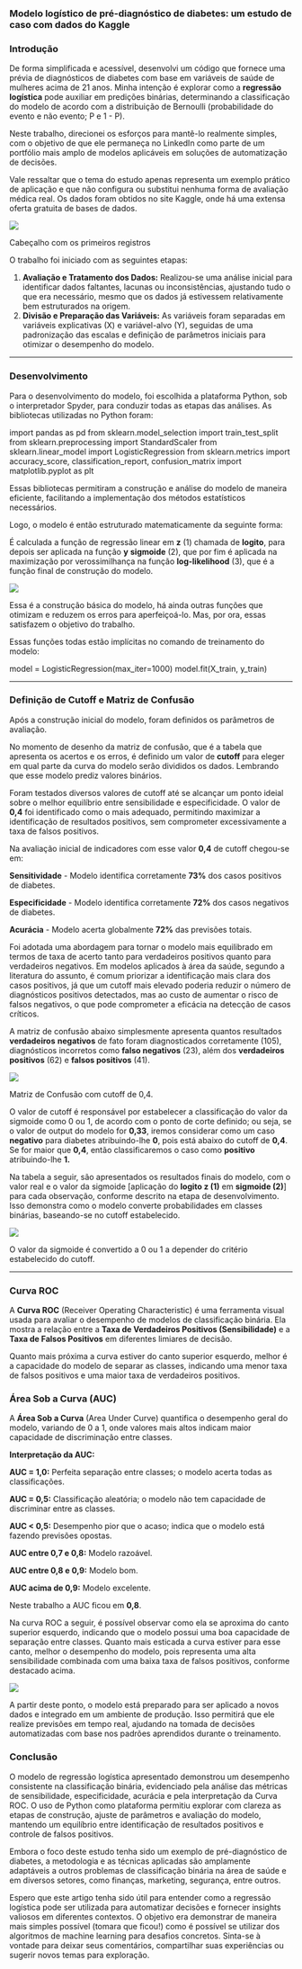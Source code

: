 ### Modelo logístico de pré-diagnóstico de diabetes: um estudo de caso com dados do Kaggle

### Introdução

De forma simplificada e acessível, desenvolvi um código que fornece uma prévia de diagnósticos de diabetes com base em variáveis de saúde de mulheres acima de 21 anos. Minha intenção é explorar como a **regressão logística** pode auxiliar em predições binárias, determinando a classificação do modelo de acordo com a distribuição de Bernoulli (probabilidade do evento e não evento; P e 1 - P).

Neste trabalho, direcionei os esforços para mantê-lo realmente simples, com o objetivo de que ele permaneça no LinkedIn como parte de um portfólio mais amplo de modelos aplicáveis em soluções de automatização de decisões.

Vale ressaltar que o tema do estudo apenas representa um exemplo prático de aplicação e que não configura ou substitui nenhuma forma de avaliação médica real. Os dados foram obtidos no site Kaggle, onde há uma extensa oferta gratuita de bases de dados.

![](https://media.licdn.com/dms/image/v2/D4D12AQFPnwVK6APzGw/article-inline_image-shrink_1500_2232/article-inline_image-shrink_1500_2232/0/1730305643736?e=1738800000&v=beta&t=8KmFgUUzDD3qSqloQN4Feb0byR9fxgEup9NH1Pwo8Y8)

Cabeçalho com os primeiros registros

O trabalho foi iniciado com as seguintes etapas:

1. **Avaliação e Tratamento dos Dados:** Realizou-se uma análise inicial para identificar dados faltantes, lacunas ou inconsistências, ajustando tudo o que era necessário, mesmo que os dados já estivessem relativamente bem estruturados na origem.
2. **Divisão e Preparação das Variáveis:** As variáveis foram separadas em variáveis explicativas (X) e variável-alvo (Y), seguidas de uma padronização das escalas e definição de parâmetros iniciais para otimizar o desempenho do modelo.

---

### Desenvolvimento

Para o desenvolvimento do modelo, foi escolhida a plataforma Python, sob o interpretador Spyder, para conduzir todas as etapas das análises. As bibliotecas utilizadas no Python foram:

import pandas as pd
from sklearn.model_selection import train_test_split
from sklearn.preprocessing import StandardScaler
from sklearn.linear_model import LogisticRegression
from sklearn.metrics import accuracy_score, classification_report, confusion_matrix
import matplotlib.pyplot as plt

Essas bibliotecas permitiram a construção e análise do modelo de maneira eficiente, facilitando a implementação dos métodos estatísticos necessários.

Logo, o modelo é então estruturado matematicamente da seguinte forma:

É calculada a função de regressão linear em **z** (1) chamada de **logito**, para depois ser aplicada na função **y** **sigmoide** (2), que por fim é aplicada na maximização por verossimilhança na função **log-likelihood** (3), que é a função final de construção do modelo.

![](https://media.licdn.com/dms/image/v2/D4D12AQEZkfH88O4b1A/article-inline_image-shrink_1500_2232/article-inline_image-shrink_1500_2232/0/1730297892972?e=1738800000&v=beta&t=SMzrK3cU_X1yx63L4_vQ2o0k0oSmtXTKZjcZtY_pmxo)

Essa é a construção básica do modelo, há ainda outras funções que otimizam e reduzem os erros para aperfeiçoá-lo. Mas, por ora, essas satisfazem o objetivo do trabalho.

Essas funções todas estão implícitas no comando de treinamento do modelo:

model = LogisticRegression(max_iter=1000)
model.fit(X_train, y_train)

---

### Definição de Cutoff e Matriz de Confusão

Após a construção inicial do modelo, foram definidos os parâmetros de avaliação.

No momento de desenho da matriz de confusão, que é a tabela que apresenta os acertos e os erros, é definido um valor de **cutoff** para eleger em qual parte da curva do modelo serão divididos os dados. Lembrando que esse modelo prediz valores binários.

Foram testados diversos valores de cutoff até se alcançar um ponto ideial sobre o melhor equilíbrio entre sensibilidade e especificidade. O valor de **0,4** foi identificado como o mais adequado, permitindo maximizar a identificação de resultados positivos, sem comprometer excessivamente a taxa de falsos positivos.

Na avaliação inicial de indicadores com esse valor **0,4** de cutoff chegou-se em:

**Sensitividade** - Modelo identifica corretamente **73%** dos casos positivos de diabetes.

**Especificidade** - Modelo identifica corretamente **72%** dos casos negativos de diabetes.

**Acurácia** - Modelo acerta globalmente **72%** das previsões totais.

Foi adotada uma abordagem para tornar o modelo mais equilibrado em termos de taxa de acerto tanto para verdadeiros positivos quanto para verdadeiros negativos. Em modelos aplicados à área da saúde, segundo a literatura do assunto, é comum priorizar a identificação mais clara dos casos positivos, já que um cutoff mais elevado poderia reduzir o número de diagnósticos positivos detectados, mas ao custo de aumentar o risco de falsos negativos, o que pode comprometer a eficácia na detecção de casos críticos.

A matriz de confusão abaixo simplesmente apresenta quantos resultados **verdadeiros** **negativos** de fato foram diagnosticados corretamente (105), diagnósticos incorretos como **falso negativos** (23), além dos **verdadeiros positivos** (62) e **falsos positivos** (41).

![](https://media.licdn.com/dms/image/v2/D4D12AQHi4VVeFRB85A/article-inline_image-shrink_1500_2232/article-inline_image-shrink_1500_2232/0/1730312803186?e=1738800000&v=beta&t=9Zz6TmRO_SEoEVhLL4viDW4aOI6LiWMuPKI-Zw7FMCg)

Matriz de Confusão com cutoff de 0,4.

O valor de cutoff é responsável por estabelecer a classificação do valor da sigmoide como 0 ou 1, de acordo com o ponto de corte definido; ou seja, se o valor de output do modelo for **0,33**, iremos considerar como um caso **negativo** para diabetes atribuindo-lhe **0**, pois está abaixo do cutoff de **0,4**. Se for maior que **0,4**, então classificaremos o caso como **positivo** atribuindo-lhe **1.**

Na tabela a seguir, são apresentados os resultados finais do modelo, com o valor real e o valor da sigmoide [aplicação do **logito z (1)** em **sigmoide (2)**] para cada observação, conforme descrito na etapa de desenvolvimento. Isso demonstra como o modelo converte probabilidades em classes binárias, baseando-se no cutoff estabelecido.

![](https://media.licdn.com/dms/image/v2/D4D12AQFlZEHXoGqhlA/article-inline_image-shrink_1500_2232/article-inline_image-shrink_1500_2232/0/1730314441366?e=1738800000&v=beta&t=GAogqIrp75SFEOrXCdDsW7ZNuuq5s4l3Zl3PdzjwXDc)

O valor da sigmoide é convertido a 0 ou 1 a depender do critério estabelecido do cutoff.

---

### Curva ROC

A **Curva ROC** (Receiver Operating Characteristic) é uma ferramenta visual usada para avaliar o desempenho de modelos de classificação binária. Ela mostra a relação entre a **Taxa de Verdadeiros Positivos (Sensibilidade)** e a **Taxa de Falsos Positivos** em diferentes limiares de decisão.

Quanto mais próxima a curva estiver do canto superior esquerdo, melhor é a capacidade do modelo de separar as classes, indicando uma menor taxa de falsos positivos e uma maior taxa de verdadeiros positivos.

### Área Sob a Curva (AUC)

A **Área Sob a Curva** (Area Under Curve) quantifica o desempenho geral do modelo, variando de 0 a 1, onde valores mais altos indicam maior capacidade de discriminação entre classes.

**Interpretação da AUC:**

**AUC = 1,0:** Perfeita separação entre classes; o modelo acerta todas as classificações.

**AUC = 0,5:** Classificação aleatória; o modelo não tem capacidade de discriminar entre as classes.

**AUC < 0,5:** Desempenho pior que o acaso; indica que o modelo está fazendo previsões opostas.

**AUC entre 0,7 e 0,8:** Modelo razoável.

**AUC entre 0,8 e 0,9:** Modelo bom.

**AUC acima de 0,9:** Modelo excelente.

Neste trabalho a AUC ficou em **0,8**.

Na curva ROC a seguir, é possível observar como ela se aproxima do canto superior esquerdo, indicando que o modelo possui uma boa capacidade de separação entre classes. Quanto mais esticada a curva estiver para esse canto, melhor o desempenho do modelo, pois representa uma alta sensibilidade combinada com uma baixa taxa de falsos positivos, conforme destacado acima.

![](https://media.licdn.com/dms/image/v2/D4D12AQFL-0NeWm5oZQ/article-inline_image-shrink_1500_2232/article-inline_image-shrink_1500_2232/0/1730312891610?e=1738800000&v=beta&t=rCvXkGE_XWlnl1f5KuZCPiK4N4XnzZoe_TXSHfVmor8)

A partir deste ponto, o modelo está preparado para ser aplicado a novos dados e integrado em um ambiente de produção. Isso permitirá que ele realize previsões em tempo real, ajudando na tomada de decisões automatizadas com base nos padrões aprendidos durante o treinamento.

### Conclusão

O modelo de regressão logística apresentado demonstrou um desempenho consistente na classificação binária, evidenciado pela análise das métricas de sensibilidade, especificidade, acurácia e pela interpretação da Curva ROC. O uso de Python como plataforma permitiu explorar com clareza as etapas de construção, ajuste de parâmetros e avaliação do modelo, mantendo um equilíbrio entre identificação de resultados positivos e controle de falsos positivos.

Embora o foco deste estudo tenha sido um exemplo de pré-diagnóstico de diabetes, a metodologia e as técnicas aplicadas são amplamente adaptáveis a outros problemas de classificação binária na área de saúde e em diversos setores, como finanças, marketing, segurança, entre outros.

Espero que este artigo tenha sido útil para entender como a regressão logística pode ser utilizada para automatizar decisões e fornecer insights valiosos em diferentes contextos. O objetivo era demonstrar de maneira mais simples possível (tomara que ficou!) como é possível se utilizar dos algoritmos de machine learning para desafios concretos. Sinta-se à vontade para deixar seus comentários, compartilhar suas experiências ou sugerir novos temas para exploração.
